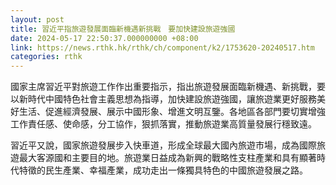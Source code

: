 ```yaml
---
layout: post
title: 習近平指旅遊發展面臨新機遇新挑戰　要加快建設旅遊強國
date: 2024-05-17 22:50:37.000000000 +08:00
link: https://news.rthk.hk/rthk/ch/component/k2/1753620-20240517.htm
categories: rthk
---
```


國家主席習近平對旅遊工作作出重要指示，指出旅遊發展面臨新機遇、新挑戰，要以新時代中國特色社會主義思想為指導，加快建設旅遊強國，讓旅遊業更好服務美好生活、促進經濟發展、展示中國形象、增進文明互鑒。各地區各部門要切實增強工作責任感、使命感，分工協作，狠抓落實，推動旅遊業高質量發展行穩致遠。

習近平又說，國家旅遊發展步入快車道，形成全球最大國內旅遊市場，成為國際旅遊最大客源國和主要目的地。旅遊業日益成為新興的戰略性支柱產業和具有顯著時代特徵的民生產業、幸福產業，成功走出一條獨具特色的中國旅遊發展之路。
